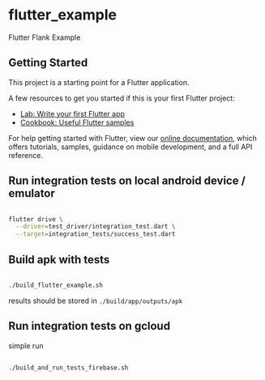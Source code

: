# flutter_example

Flutter Flank Example

## Getting Started

This project is a starting point for a Flutter application.

A few resources to get you started if this is your first Flutter project:

- [Lab: Write your first Flutter app](https://flutter.dev/docs/get-started/codelab)
- [Cookbook: Useful Flutter samples](https://flutter.dev/docs/cookbook)

For help getting started with Flutter, view our
[online documentation](https://flutter.dev/docs), which offers tutorials,
samples, guidance on mobile development, and a full API reference.

## Run integration tests on local android device / emulator

```bash

flutter drive \
  --driver=test_driver/integration_test.dart \
  --target=integration_tests/success_test.dart

```

## Build apk with tests

```bash

./build_flutter_example.sh

```

results should be stored in ```./build/app/outputs/apk```

## Run integration tests on gcloud

simple run 

```bash

./build_and_run_tests_firebase.sh

```


